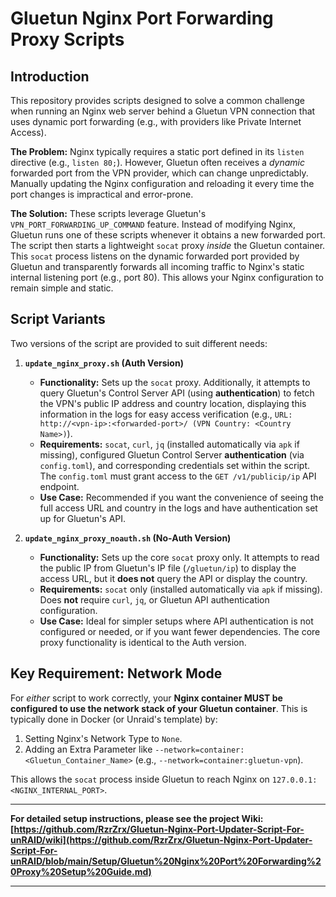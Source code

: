 # Gluetun Nginx Port Forwarding Proxy Scripts

## Introduction

This repository provides scripts designed to solve a common challenge when running an Nginx web server behind a Gluetun VPN connection that uses dynamic port forwarding (e.g., with providers like Private Internet Access).

**The Problem:** Nginx typically requires a static port defined in its `listen` directive (e.g., `listen 80;`). However, Gluetun often receives a *dynamic* forwarded port from the VPN provider, which can change unpredictably. Manually updating the Nginx configuration and reloading it every time the port changes is impractical and error-prone.

**The Solution:** These scripts leverage Gluetun's `VPN_PORT_FORWARDING_UP_COMMAND` feature. Instead of modifying Nginx, Gluetun runs one of these scripts whenever it obtains a new forwarded port. The script then starts a lightweight `socat` proxy *inside* the Gluetun container. This `socat` process listens on the dynamic forwarded port provided by Gluetun and transparently forwards all incoming traffic to Nginx's static internal listening port (e.g., port 80). This allows your Nginx configuration to remain simple and static.

## Script Variants

Two versions of the script are provided to suit different needs:

1.  **`update_nginx_proxy.sh` (Auth Version)**
    *   **Functionality:** Sets up the `socat` proxy. Additionally, it attempts to query Gluetun's Control Server API (using **authentication**) to fetch the VPN's public IP address and country location, displaying this information in the logs for easy access verification (e.g., `URL: http://<vpn-ip>:<forwarded-port>/ (VPN Country: <Country Name>)`).
    *   **Requirements:** `socat`, `curl`, `jq` (installed automatically via `apk` if missing), configured Gluetun Control Server **authentication** (via `config.toml`), and corresponding credentials set within the script. The `config.toml` must grant access to the `GET /v1/publicip/ip` API endpoint.
    *   **Use Case:** Recommended if you want the convenience of seeing the full access URL and country in the logs and have authentication set up for Gluetun's API.

2.  **`update_nginx_proxy_noauth.sh` (No-Auth Version)**
    *   **Functionality:** Sets up the core `socat` proxy only. It attempts to read the public IP from Gluetun's IP file (`/gluetun/ip`) to display the access URL, but it **does not** query the API or display the country.
    *   **Requirements:** `socat` only (installed automatically via `apk` if missing). Does **not** require `curl`, `jq`, or Gluetun API authentication configuration.
    *   **Use Case:** Ideal for simpler setups where API authentication is not configured or needed, or if you want fewer dependencies. The core proxy functionality is identical to the Auth version.

## Key Requirement: Network Mode

For *either* script to work correctly, your **Nginx container MUST be configured to use the network stack of your Gluetun container**. This is typically done in Docker (or Unraid's template) by:

1.  Setting Nginx's Network Type to `None`.
2.  Adding an Extra Parameter like `--network=container:<Gluetun_Container_Name>` (e.g., `--network=container:gluetun-vpn`).

This allows the `socat` process inside Gluetun to reach Nginx on `127.0.0.1:<NGINX_INTERNAL_PORT>`.

---

**For detailed setup instructions, please see the project Wiki:**  
**[https://github.com/RzrZrx/Gluetun-Nginx-Port-Updater-Script-For-unRAID/wiki](https://github.com/RzrZrx/Gluetun-Nginx-Port-Updater-Script-For-unRAID/blob/main/Setup/Gluetun%20Nginx%20Port%20Forwarding%20Proxy%20Setup%20Guide.md)**

---
